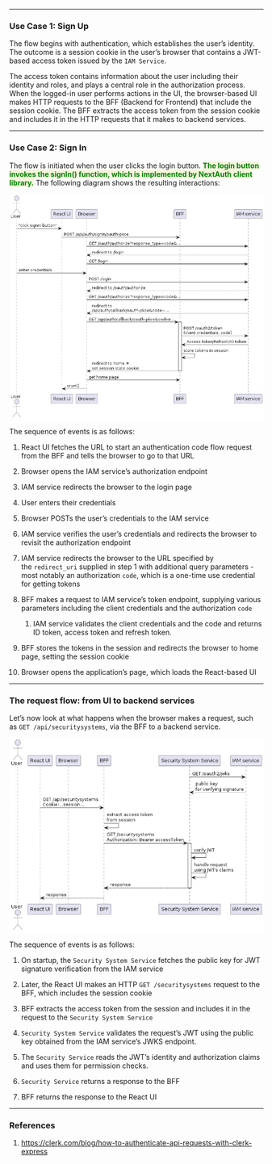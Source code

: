 


---
### Use Case 1: Sign Up

The flow begins with authentication, which establishes the user’s identity. The outcome is a session cookie in the user’s browser that contains a JWT-based access token issued by the `IAM Service`.

The access token contains information about the user including their identity and roles, and plays a central role in the authorization process. When the logged-in user performs actions in the UI, the browser-based UI makes HTTP requests to the BFF (Backend for Frontend) that include the session cookie. The BFF extracts the access token from the session cookie and includes it in the HTTP requests that it makes to backend services.

---
### Use Case 2: Sign In

The flow is initiated when the user clicks the login button. <span style="color:green;font-weight:bold;background:beige;">The login button invokes the signIn() function, which is implemented by NextAuth client library.</span> The following diagram shows the resulting interactions:

![authorization-code-flow](authorization-code-flow.png)

The sequence of events is as follows:

1. React UI fetches the URL to start an authentication code flow request from the BFF and tells the browser to go to that URL
    
2. Browser opens the IAM service’s authorization endpoint
    
3. IAM service redirects the browser to the login page
    
4. User enters their credentials
    
5. Browser POSTs the user’s credentials to the IAM service
    
6. IAM service verifies the user’s credentials and redirects the browser to revisit the authorization endpoint
    
7. IAM service redirects the browser to the URL specified by the `redirect_uri` supplied in step 1 with additional query parameters - most notably an authorization `code`, which is a one-time use credential for getting tokens
    
8. BFF makes a request to IAM service’s token endpoint, supplying various parameters including the client credentials and the authorization `code`
    
	1. IAM service validates the client credentials and the code and returns ID token, access token and refresh token.
    
10. BFF stores the tokens in the session and redirects the browser to home page, setting the session cookie
    
11. Browser opens the application’s page, which loads the React-based UI

---
### The request flow: from UI to backend services

Let’s now look at what happens when the browser makes a request, such as `GET /api/securitysystems`, via the BFF to a backend service.

![request-flow](request-flow.png)

The sequence of events is as follows:

1. On startup, the `Security System Service` fetches the public key for JWT signature verification from the IAM service
    
2. Later, the React UI makes an HTTP `GET /securitysystems` request to the BFF, which includes the session cookie
    
3. BFF extracts the access token from the session and includes it in the request to the `Security System Service`
    
4. `Security System Service` validates the request’s JWT using the public key obtained from the IAM service’s JWKS endpoint.
    
5. The `Security Service` reads the JWT’s identity and authorization claims and uses them for permission checks.
    
6. `Security Service` returns a response to the BFF
    
7. BFF returns the response to the React UI

---
### References

1. https://clerk.com/blog/how-to-authenticate-api-requests-with-clerk-express
